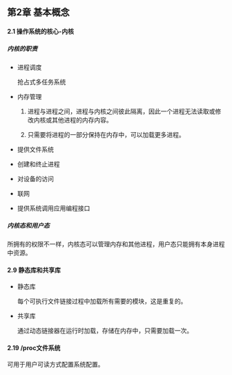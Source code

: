 ## 第2章 基本概念

#### 2.1 操作系统的核心-内核

##### 内核的职责

* 进程调度

	抢占式多任务系统

* 内存管理

	1. 进程与进程之间，进程与内核之间彼此隔离，因此一个进程无法读取或修改内核或其他进程的内存内容。

	2. 只需要将进程的一部分保持在内存中，可以加载更多进程。


* 提供文件系统

* 创建和终止进程

* 对设备的访问

* 联网

* 提供系统调用应用编程接口

##### 内核态和用户态

所拥有的权限不一样，内核态可以管理内存和其他进程，用户态只能拥有本身进程中资源。

#### 2.9 静态库和共享库

* 静态库

	每个可执行文件链接过程中加载所有需要的模块，这是重复的。

* 共享库

    通过动态链接器在运行时加载，存储在内存中，只需要加载一次。


#### 2.19 /proc文件系统

可用于用户可读方式配置系统配置。